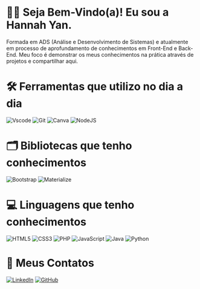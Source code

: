 # 🙋‍♀️ Seja Bem-Vindo(a)! Eu sou a Hannah Yan. 

Formada em ADS (Análise e Desenvolvimento de Sistemas) e atualmente em processo de aprofundamento de conhecimentos em Front-End e Back-End. Meu foco é demonstrar os meus conhecimentos na prática através de projetos e compartilhar aqui. 

# 🛠️ Ferramentas que utilizo no dia a dia 
![Vscode](https://img.shields.io/badge/Vscode-007ACC?style=for-the-badge&logo=visual-studio-code&logoColor=white)
![Git](https://img.shields.io/badge/GIT-E44C30?style=for-the-badge&logo=git&logoColor=white)
![Canva](https://img.shields.io/badge/Canva-752BEC?style=for-the-badge&logo=canva&logoColor=white)
![NodeJS](https://img.shields.io/badge/node.js-6DA55F?style=for-the-badge&logo=node.js&logoColor=white)

# 🗂️ Bibliotecas que tenho conhecimentos 
![Bootstrap](https://img.shields.io/badge/-boostrap-563D7C?style=for-the-badge)
![Materialize](https://img.shields.io/badge/-materialize-E75560?style=for-the-badge)

# 💻 Linguagens que tenho conhecimentos 
![HTML5](https://img.shields.io/badge/HTML5-E34F26?style=for-the-badge&logo=html5&logoColor=white)
![CSS3](https://img.shields.io/badge/CSS3-1572B6?style=for-the-badge&logo=css3&logoColor=white)
![PHP](https://img.shields.io/badge/PHP-777BB4?style=for-the-badge&logo=php&logoColor=white)
![JavaScript](https://img.shields.io/badge/JavaScript-F7DF1E?style=for-the-badge&logo=javascript&logoColor=black)
![Java](https://img.shields.io/badge/java-%23ED8B00.svg?style=for-the-badge&logo=openjdk&logoColor=white)
![Python](https://img.shields.io/badge/python-3670A0?style=for-the-badge&logo=python&logoColor=ffdd54)

# 📃 Meus Contatos 
[![LinkedIn](https://img.shields.io/badge/LinkedIn-0077B5?style=for-the-badge&logo=linkedin&logoColor=white)](https://www.linkedin.com/in/hannah-yan/)
[![GitHub](https://img.shields.io/badge/GitHub-100000?style=for-the-badge&logo=github&logoColor=white)](https://github.com/HannahYan97/)
 
 










